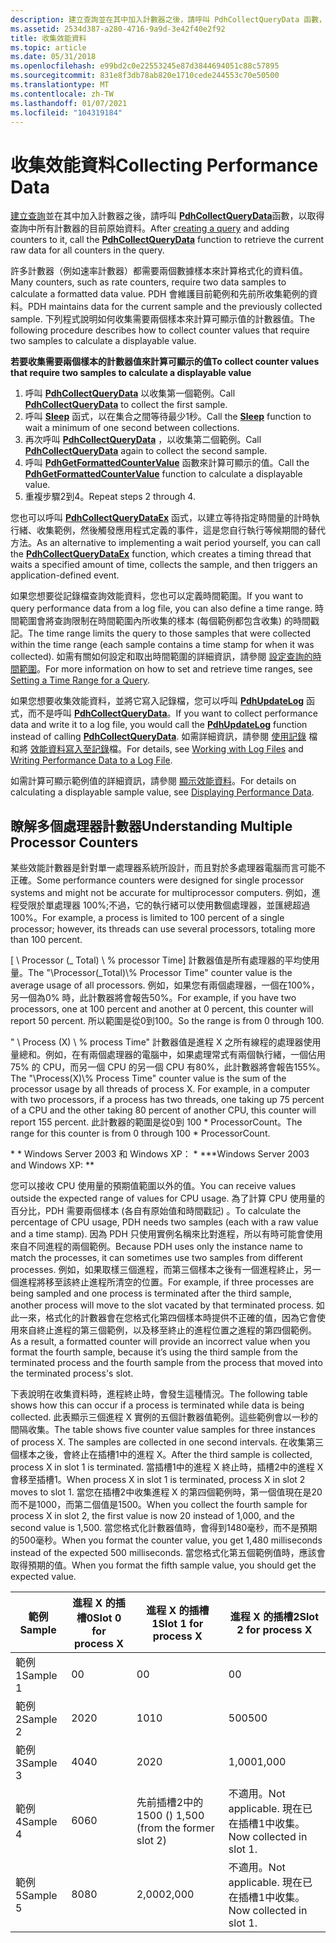 ```yaml
---
description: 建立查詢並在其中加入計數器之後，請呼叫 PdhCollectQueryData 函數，以取得查詢中所有計數器的目前原始資料。
ms.assetid: 2534d387-a280-4716-9a9d-3e42f40e2f92
title: 收集效能資料
ms.topic: article
ms.date: 05/31/2018
ms.openlocfilehash: e99bd2c0e22553245e87d3844694051c88c57895
ms.sourcegitcommit: 831e8f3db78ab820e1710cede244553c70e50500
ms.translationtype: MT
ms.contentlocale: zh-TW
ms.lasthandoff: 01/07/2021
ms.locfileid: "104319184"
---
```

# <a name="collecting-performance-data"></a><span data-ttu-id="734e6-103">收集效能資料</span><span class="sxs-lookup"><span data-stu-id="734e6-103">Collecting Performance Data</span></span>

<span data-ttu-id="734e6-104">[建立查詢](creating-a-query.md)並在其中加入計數器之後，請呼叫 [**PdhCollectQueryData**](/windows/desktop/api/Pdh/nf-pdh-pdhcollectquerydata)函數，以取得查詢中所有計數器的目前原始資料。</span><span class="sxs-lookup"><span data-stu-id="734e6-104">After [creating a query](creating-a-query.md) and adding counters to it, call the [**PdhCollectQueryData**](/windows/desktop/api/Pdh/nf-pdh-pdhcollectquerydata) function to retrieve the current raw data for all counters in the query.</span></span>

<span data-ttu-id="734e6-105">許多計數器（例如速率計數器）都需要兩個數據樣本來計算格式化的資料值。</span><span class="sxs-lookup"><span data-stu-id="734e6-105">Many counters, such as rate counters, require two data samples to calculate a formatted data value.</span></span> <span data-ttu-id="734e6-106">PDH 會維護目前範例和先前所收集範例的資料。</span><span class="sxs-lookup"><span data-stu-id="734e6-106">PDH maintains data for the current sample and the previously collected sample.</span></span> <span data-ttu-id="734e6-107">下列程式說明如何收集需要兩個樣本來計算可顯示值的計數器值。</span><span class="sxs-lookup"><span data-stu-id="734e6-107">The following procedure describes how to collect counter values that require two samples to calculate a displayable value.</span></span>

<span data-ttu-id="734e6-108">**若要收集需要兩個樣本的計數器值來計算可顯示的值**</span><span class="sxs-lookup"><span data-stu-id="734e6-108">**To collect counter values that require two samples to calculate a displayable value**</span></span>

1.  <span data-ttu-id="734e6-109">呼叫 [**PdhCollectQueryData**](/windows/desktop/api/Pdh/nf-pdh-pdhcollectquerydata) 以收集第一個範例。</span><span class="sxs-lookup"><span data-stu-id="734e6-109">Call [**PdhCollectQueryData**](/windows/desktop/api/Pdh/nf-pdh-pdhcollectquerydata) to collect the first sample.</span></span>
2.  <span data-ttu-id="734e6-110">呼叫 [**Sleep**](/windows/desktop/api/synchapi/nf-synchapi-sleep) 函式，以在集合之間等待最少1秒。</span><span class="sxs-lookup"><span data-stu-id="734e6-110">Call the [**Sleep**](/windows/desktop/api/synchapi/nf-synchapi-sleep) function to wait a minimum of one second between collections.</span></span>
3.  <span data-ttu-id="734e6-111">再次呼叫 [**PdhCollectQueryData**](/windows/desktop/api/Pdh/nf-pdh-pdhcollectquerydata) ，以收集第二個範例。</span><span class="sxs-lookup"><span data-stu-id="734e6-111">Call [**PdhCollectQueryData**](/windows/desktop/api/Pdh/nf-pdh-pdhcollectquerydata) again to collect the second sample.</span></span>
4.  <span data-ttu-id="734e6-112">呼叫 [**PdhGetFormattedCounterValue**](/windows/desktop/api/Pdh/nf-pdh-pdhgetformattedcountervalue) 函數來計算可顯示的值。</span><span class="sxs-lookup"><span data-stu-id="734e6-112">Call the [**PdhGetFormattedCounterValue**](/windows/desktop/api/Pdh/nf-pdh-pdhgetformattedcountervalue) function to calculate a displayable value.</span></span>
5.  <span data-ttu-id="734e6-113">重複步驟2到4。</span><span class="sxs-lookup"><span data-stu-id="734e6-113">Repeat steps 2 through 4.</span></span>

<span data-ttu-id="734e6-114">您也可以呼叫 [**PdhCollectQueryDataEx**](/windows/desktop/api/Pdh/nf-pdh-pdhcollectquerydataex) 函式，以建立等待指定時間量的計時執行緒、收集範例，然後觸發應用程式定義的事件，這是您自行執行等候期間的替代方法。</span><span class="sxs-lookup"><span data-stu-id="734e6-114">As an alternative to implementing a wait period yourself, you can call the [**PdhCollectQueryDataEx**](/windows/desktop/api/Pdh/nf-pdh-pdhcollectquerydataex) function, which creates a timing thread that waits a specified amount of time, collects the sample, and then triggers an application-defined event.</span></span>

<span data-ttu-id="734e6-115">如果您想要從記錄檔查詢效能資料，您也可以定義時間範圍。</span><span class="sxs-lookup"><span data-stu-id="734e6-115">If you want to query performance data from a log file, you can also define a time range.</span></span> <span data-ttu-id="734e6-116">時間範圍會將查詢限制在時間範圍內所收集的樣本 (每個範例都包含收集) 的時間戳記。</span><span class="sxs-lookup"><span data-stu-id="734e6-116">The time range limits the query to those samples that were collected within the time range (each sample contains a time stamp for when it was collected).</span></span> <span data-ttu-id="734e6-117">如需有關如何設定和取出時間範圍的詳細資訊，請參閱 [設定查詢的時間範圍](setting-a-time-range-for-a-query.md)。</span><span class="sxs-lookup"><span data-stu-id="734e6-117">For more information on how to set and retrieve time ranges, see [Setting a Time Range for a Query](setting-a-time-range-for-a-query.md).</span></span>

<span data-ttu-id="734e6-118">如果您想要收集效能資料，並將它寫入記錄檔，您可以呼叫 [**PdhUpdateLog**](/windows/desktop/api/Pdh/nf-pdh-pdhupdateloga) 函式，而不是呼叫 [**PdhCollectQueryData**](/windows/desktop/api/Pdh/nf-pdh-pdhcollectquerydata)。</span><span class="sxs-lookup"><span data-stu-id="734e6-118">If you want to collect performance data and write it to a log file, you would call the [**PdhUpdateLog**](/windows/desktop/api/Pdh/nf-pdh-pdhupdateloga) function instead of calling [**PdhCollectQueryData**](/windows/desktop/api/Pdh/nf-pdh-pdhcollectquerydata).</span></span> <span data-ttu-id="734e6-119">如需詳細資訊，請參閱 [使用記錄](working-with-log-files.md) 檔和將 [效能資料寫入至記錄](writing-performance-data-to-a-log-file.md)檔。</span><span class="sxs-lookup"><span data-stu-id="734e6-119">For details, see [Working with Log Files](working-with-log-files.md) and [Writing Performance Data to a Log File](writing-performance-data-to-a-log-file.md).</span></span>

<span data-ttu-id="734e6-120">如需計算可顯示範例值的詳細資訊，請參閱 [顯示效能資料](displaying-performance-data.md)。</span><span class="sxs-lookup"><span data-stu-id="734e6-120">For details on calculating a displayable sample value, see [Displaying Performance Data](displaying-performance-data.md).</span></span>

## <a name="understanding-multiple-processor-counters"></a><span data-ttu-id="734e6-121">瞭解多個處理器計數器</span><span class="sxs-lookup"><span data-stu-id="734e6-121">Understanding Multiple Processor Counters</span></span>

<span data-ttu-id="734e6-122">某些效能計數器是針對單一處理器系統所設計，而且對於多處理器電腦而言可能不正確。</span><span class="sxs-lookup"><span data-stu-id="734e6-122">Some performance counters were designed for single processor systems and might not be accurate for multiprocessor computers.</span></span> <span data-ttu-id="734e6-123">例如，進程受限於單處理器 100%;不過，它的執行緒可以使用數個處理器，並匯總超過100%。</span><span class="sxs-lookup"><span data-stu-id="734e6-123">For example, a process is limited to 100 percent of a single processor; however, its threads can use several processors, totaling more than 100 percent.</span></span>

<span data-ttu-id="734e6-124">[ \\ Processor (\_ Total) \\ % processor Time] 計數器值是所有處理器的平均使用量。</span><span class="sxs-lookup"><span data-stu-id="734e6-124">The "\\Processor(\_Total)\\% Processor Time" counter value is the average usage of all processors.</span></span> <span data-ttu-id="734e6-125">例如，如果您有兩個處理器，一個在100%，另一個為0% 時，此計數器將會報告50%。</span><span class="sxs-lookup"><span data-stu-id="734e6-125">For example, if you have two processors, one at 100 percent and another at 0 percent, this counter will report 50 percent.</span></span> <span data-ttu-id="734e6-126">所以範圍是從0到100。</span><span class="sxs-lookup"><span data-stu-id="734e6-126">So the range is from 0 through 100.</span></span>

<span data-ttu-id="734e6-127">" \\ Process (X) \\ % process Time" 計數器值是進程 X 之所有線程的處理器使用量總和。例如，在有兩個處理器的電腦中，如果處理常式有兩個執行緒，一個佔用75% 的 CPU，而另一個 CPU 的另一個 CPU 有80%，此計數器將會報告155%。</span><span class="sxs-lookup"><span data-stu-id="734e6-127">The "\\Process(X)\\% Process Time" counter value is the sum of the processor usage by all threads of process X. For example, in a computer with two processors, if a process has two threads, one taking up 75 percent of a CPU and the other taking 80 percent of another CPU, this counter will report 155 percent.</span></span> <span data-ttu-id="734e6-128">此計數器的範圍是從0到 100 \* ProcessorCount。</span><span class="sxs-lookup"><span data-stu-id="734e6-128">The range for this counter is from 0 through 100 \* ProcessorCount.</span></span>

<span data-ttu-id="734e6-129">\* \* Windows Server 2003 和 Windows XP： \* \*</span><span class="sxs-lookup"><span data-stu-id="734e6-129">\*\*Windows Server 2003 and Windows XP:  \*\*</span></span>

<span data-ttu-id="734e6-130">您可以接收 CPU 使用量的預期值範圍以外的值。</span><span class="sxs-lookup"><span data-stu-id="734e6-130">You can receive values outside the expected range of values for CPU usage.</span></span> <span data-ttu-id="734e6-131">為了計算 CPU 使用量的百分比，PDH 需要兩個樣本 (各自有原始值和時間戳記) 。</span><span class="sxs-lookup"><span data-stu-id="734e6-131">To calculate the percentage of CPU usage, PDH needs two samples (each with a raw value and a time stamp).</span></span> <span data-ttu-id="734e6-132">因為 PDH 只使用實例名稱來比對進程，所以有時可能會使用來自不同進程的兩個範例。</span><span class="sxs-lookup"><span data-stu-id="734e6-132">Because PDH uses only the instance name to match the processes, it can sometimes use two samples from different processes.</span></span> <span data-ttu-id="734e6-133">例如，如果取樣三個進程，而第三個樣本之後有一個進程終止，另一個進程將移至該終止進程所清空的位置。</span><span class="sxs-lookup"><span data-stu-id="734e6-133">For example, if three processes are being sampled and one process is terminated after the third sample, another process will move to the slot vacated by that terminated process.</span></span> <span data-ttu-id="734e6-134">如此一來，格式化的計數器會在您格式化第四個樣本時提供不正確的值，因為它會使用來自終止進程的第三個範例，以及移至終止的進程位置之進程的第四個範例。</span><span class="sxs-lookup"><span data-stu-id="734e6-134">As a result, a formatted counter will provide an incorrect value when you format the fourth sample, because it’s using the third sample from the terminated process and the fourth sample from the process that moved into the terminated process's slot.</span></span>

<span data-ttu-id="734e6-135">下表說明在收集資料時，進程終止時，會發生這種情況。</span><span class="sxs-lookup"><span data-stu-id="734e6-135">The following table shows how this can occur if a process is terminated while data is being collected.</span></span> <span data-ttu-id="734e6-136">此表顯示三個進程 X 實例的五個計數器值範例。這些範例會以一秒的間隔收集。</span><span class="sxs-lookup"><span data-stu-id="734e6-136">The table shows five counter value samples for three instances of process X. The samples are collected in one second intervals.</span></span> <span data-ttu-id="734e6-137">在收集第三個樣本之後，會終止在插槽1中的進程 X。</span><span class="sxs-lookup"><span data-stu-id="734e6-137">After the third sample is collected, process X in slot 1 is terminated.</span></span> <span data-ttu-id="734e6-138">當插槽1中的進程 X 終止時，插槽2中的進程 X 會移至插槽1。</span><span class="sxs-lookup"><span data-stu-id="734e6-138">When process X in slot 1 is terminated, process X in slot 2 moves to slot 1.</span></span> <span data-ttu-id="734e6-139">當您在插槽2中收集進程 X 的第四個範例時，第一個值現在是20而不是1000，而第二個值是1500。</span><span class="sxs-lookup"><span data-stu-id="734e6-139">When you collect the fourth sample for process X in slot 2, the first value is now 20 instead of 1,000, and the second value is 1,500.</span></span> <span data-ttu-id="734e6-140">當您格式化計數器值時，會得到1480毫秒，而不是預期的500毫秒。</span><span class="sxs-lookup"><span data-stu-id="734e6-140">When you format the counter value, you get 1,480 milliseconds instead of the expected 500 milliseconds.</span></span> <span data-ttu-id="734e6-141">當您格式化第五個範例值時，應該會取得預期的值。</span><span class="sxs-lookup"><span data-stu-id="734e6-141">When you format the fifth sample value, you should get the expected value.</span></span>

| <span data-ttu-id="734e6-142">範例</span><span class="sxs-lookup"><span data-stu-id="734e6-142">Sample</span></span>   | <span data-ttu-id="734e6-143">進程 X 的插槽0</span><span class="sxs-lookup"><span data-stu-id="734e6-143">Slot 0 for process X</span></span> | <span data-ttu-id="734e6-144">進程 X 的插槽1</span><span class="sxs-lookup"><span data-stu-id="734e6-144">Slot 1 for process X</span></span>           | <span data-ttu-id="734e6-145">進程 X 的插槽2</span><span class="sxs-lookup"><span data-stu-id="734e6-145">Slot 2 for process X</span></span>                     |
|----------|----------------------|--------------------------------|------------------------------------------|
| <span data-ttu-id="734e6-146">範例 1</span><span class="sxs-lookup"><span data-stu-id="734e6-146">Sample 1</span></span> | <span data-ttu-id="734e6-147">0</span><span class="sxs-lookup"><span data-stu-id="734e6-147">0</span></span>                    | <span data-ttu-id="734e6-148">0</span><span class="sxs-lookup"><span data-stu-id="734e6-148">0</span></span>                              | <span data-ttu-id="734e6-149">0</span><span class="sxs-lookup"><span data-stu-id="734e6-149">0</span></span>                                        |
| <span data-ttu-id="734e6-150">範例 2</span><span class="sxs-lookup"><span data-stu-id="734e6-150">Sample 2</span></span> | <span data-ttu-id="734e6-151">20</span><span class="sxs-lookup"><span data-stu-id="734e6-151">20</span></span>                   | <span data-ttu-id="734e6-152">10</span><span class="sxs-lookup"><span data-stu-id="734e6-152">10</span></span>                             | <span data-ttu-id="734e6-153">500</span><span class="sxs-lookup"><span data-stu-id="734e6-153">500</span></span>                                      |
| <span data-ttu-id="734e6-154">範例 3</span><span class="sxs-lookup"><span data-stu-id="734e6-154">Sample 3</span></span> | <span data-ttu-id="734e6-155">40</span><span class="sxs-lookup"><span data-stu-id="734e6-155">40</span></span>                   | <span data-ttu-id="734e6-156">20</span><span class="sxs-lookup"><span data-stu-id="734e6-156">20</span></span>                             | <span data-ttu-id="734e6-157">1,000</span><span class="sxs-lookup"><span data-stu-id="734e6-157">1,000</span></span>                                    |
| <span data-ttu-id="734e6-158">範例 4</span><span class="sxs-lookup"><span data-stu-id="734e6-158">Sample 4</span></span> | <span data-ttu-id="734e6-159">60</span><span class="sxs-lookup"><span data-stu-id="734e6-159">60</span></span>                   | <span data-ttu-id="734e6-160">先前插槽2中的 1500 () </span><span class="sxs-lookup"><span data-stu-id="734e6-160">1,500 (from the former slot 2)</span></span> | <span data-ttu-id="734e6-161">不適用。</span><span class="sxs-lookup"><span data-stu-id="734e6-161">Not applicable.</span></span> <span data-ttu-id="734e6-162">現在已在插槽1中收集。</span><span class="sxs-lookup"><span data-stu-id="734e6-162">Now collected in slot 1.</span></span> |
| <span data-ttu-id="734e6-163">範例5</span><span class="sxs-lookup"><span data-stu-id="734e6-163">Sample 5</span></span> | <span data-ttu-id="734e6-164">80</span><span class="sxs-lookup"><span data-stu-id="734e6-164">80</span></span>                   | <span data-ttu-id="734e6-165">2,000</span><span class="sxs-lookup"><span data-stu-id="734e6-165">2,000</span></span>                          | <span data-ttu-id="734e6-166">不適用。</span><span class="sxs-lookup"><span data-stu-id="734e6-166">Not applicable.</span></span> <span data-ttu-id="734e6-167">現在已在插槽1中收集。</span><span class="sxs-lookup"><span data-stu-id="734e6-167">Now collected in slot 1.</span></span> |



 

 

 
